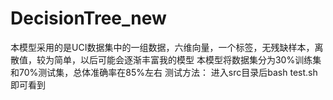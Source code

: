 # DecisionTree_new
本模型采用的是UCI数据集中的一组数据，六维向量，一个标签，无残缺样本，离散值，较为简单，以后可能会逐渐丰富我的模型
本模型将数据集分为30%训练集和70%测试集，总体准确率在85%左右
测试方法：
进入src目录后bash test.sh即可看到